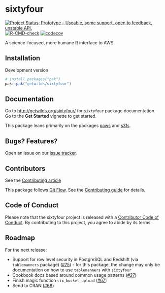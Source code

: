 <!-- Don't edit README.md! Edit README.Rmd, then run `make readme` -->

# sixtyfour

<!-- badges: start -->
[![Project Status: Prototype – Useable, some support, open to feedback, unstable API.](https://getwilds.org/badges/badges/prototype.svg)](https://getwilds.org/badges/#prototype)
[![R-CMD-check](https://github.com/getwilds/sixtyfour/actions/workflows/R-CMD-check.yaml/badge.svg)](https://github.com/getwilds/sixtyfour/actions/workflows/R-CMD-check.yaml)
[![codecov](https://codecov.io/gh/getwilds/sixtyfour/branch/main/graph/badge.svg)](https://codecov.io/gh/getwilds/sixtyfour)
<!-- badges: end -->

A science-focused, more humane R interface to AWS.

## Installation

Development version


``` r
# install.packages("pak")
pak::pak("getwilds/sixtyfour")
```

## Documentation

Go to <http://getwilds.org/sixtyfour/> for `sixtyfour` package documentation. Go to the **Get Started** vignette to get started.

This package leans primarily on the packages [paws][] and [s3fs][].

## Bugs? Features?

Open an issue on our [issue tracker](https://github.com/getwilds/sixtyfour/issues/).

## Contributors

See the [Contributing article][vigncontrib]

This package follows [Git Flow](https://nvie.com/posts/a-successful-git-branching-model/). See the [Contributing guide][vigncontrib] for details.

## Code of Conduct

Please note that the sixtyfour project is released with a [Contributor Code of Conduct](https://contributor-covenant.org/version/2/1/CODE_OF_CONDUCT.html). By contributing to this project, you agree to abide by its terms.

## Roadmap

For the next release:

- Support for row level security in PostgreSQL and Redshift (via `tablemanners` package) ([#75](https://github.com/getwilds/sixtyfour/issues/75)) - for this package, the change may only be documentation on how to use `tablemanners` with `sixtyfour`
- Cookbook docs based around common usage patterns ([#27](https://github.com/getwilds/sixtyfour/issues/27))
- Finish magic function `six_bucket_upload` ([#67](https://github.com/getwilds/sixtyfour/issues/67))
- Send to CRAN ([#68](https://github.com/getwilds/sixtyfour/issues/68))


[paws]: https://www.paws-r-sdk.com/
[s3fs]: https://dyfanjones.github.io/s3fs/
[minio]: https://min.io/
[vigncontrib]: http://getwilds.org/sixtyfour/articles/contributing.html
